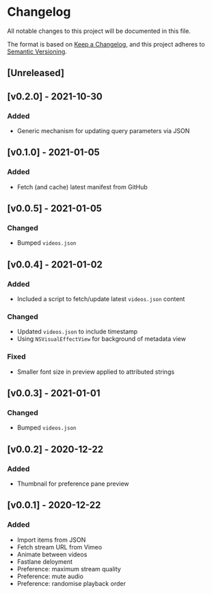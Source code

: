 # Changelog

All notable changes to this project will be documented in this file.

The format is based on [Keep a Changelog](https://keepachangelog.com/en/1.0.0/),
and this project adheres to [Semantic Versioning](https://semver.org/spec/v2.0.0.html).

## [Unreleased]

## [v0.2.0] - 2021-10-30

### Added

- Generic mechanism for updating query parameters via JSON

## [v0.1.0] - 2021-01-05

### Added

- Fetch (and cache) latest manifest from GitHub

## [v0.0.5] - 2021-01-05

### Changed

- Bumped `videos.json`

## [v0.0.4] - 2021-01-02

### Added

- Included a script to fetch/update latest `videos.json` content

### Changed

- Updated `videos.json` to include timestamp
- Using `NSVisualEffectView` for background of metadata view

### Fixed

- Smaller font size in preview applied to attributed strings

## [v0.0.3] - 2021-01-01

### Changed

- Bumped `videos.json`

## [v0.0.2] - 2020-12-22

### Added

- Thumbnail for preference pane preview

## [v0.0.1] - 2020-12-22

### Added

- Import items from JSON
- Fetch stream URL from Vimeo
- Animate between videos
- Fastlane deloyment
- Preference: maximum stream quality
- Preference: mute audio
- Preference: randomise playback order
